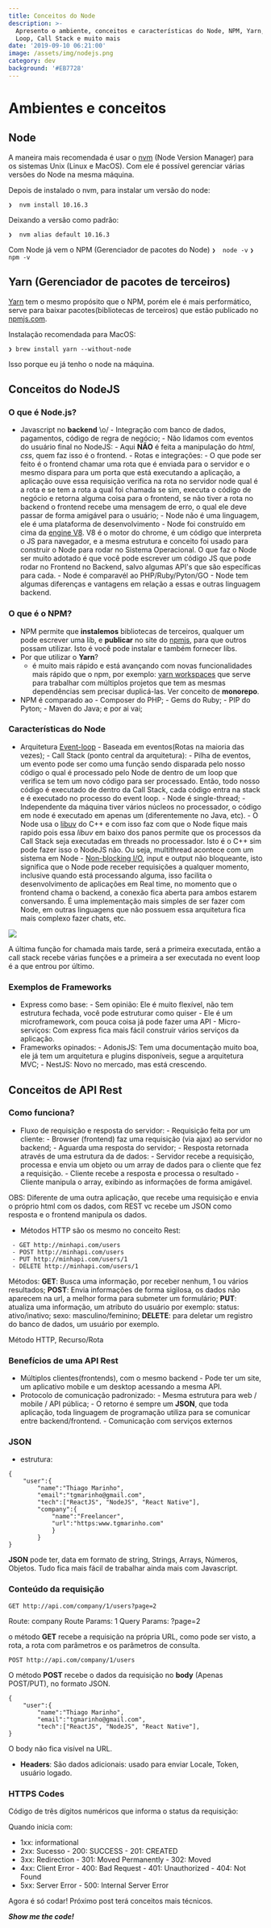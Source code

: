 ```yaml
---
title: Conceitos do Node
description: >-
  Apresento o ambiente, conceitos e características do Node, NPM, Yarn, Event
  Loop, Call Stack e muito mais
date: '2019-09-10 06:21:00'
image: /assets/img/nodejs.png
category: dev
background: '#EB7728'
---
```

# Ambientes e conceitos

## Node

A maneira mais recomendada é usar o [nvm](https://github.com/nvm-sh/nvm) (Node Version Manager) para os sistemas Unix (Linux e MacOS). Com ele é possível gerenciar várias versões do Node na mesma máquina.

Depois de instalado o nvm, para instalar um versão do node:

`❯  nvm install 10.16.3`

Deixando a versão como padrão:

`❯  nvm alias default 10.16.3`

Com Node já vem o NPM (Gerenciador de pacotes do Node)
`❯  node -v`
`❯  npm -v`

## Yarn (Gerenciador de pacotes de terceiros)

[Yarn](https://yarnpkg.com/lang/en/) tem o mesmo propósito que o NPM, porém ele é mais performático, serve para baixar pacotes(bibliotecas de terceiros) que estão publicado no [npmjs.com](https://www.npmjs.com).

Instalação recomendada para MacOS:

```
❯ brew install yarn --without-node
```

Isso porque eu já tenho o node na máquina.

## Conceitos do NodeJS

### O que é Node.js?

* Javascript no **backend** \o/
  		- Integração com banco de dados, pagamentos, código de regra de negócio;
  		- Não lidamos com eventos do usuário final no NodeJS:
  			- Aqui **NÃO** é feita a manipulação do _html_, _css_, quem faz isso é o frontend.
  		- Rotas e integrações: 
  			- O que pode ser feito é o frontend chamar uma rota que é enviada para o servidor e o mesmo dispara para um porta que está executando a aplicação, a aplicação ouve essa requisição verifica na rota no servidor node qual é a rota e se tem a rota a qual foi chamada se sim, executa o código de negócio e retorna alguma coisa para o frontend, se não tiver a rota no backend o frontend recebe uma mensagem de erro, o qual ele deve passar de forma amigável para o usuário;
  		- Node não é uma linguagem, ele é uma plataforma de desenvolvimento
  		- Node foi construído em cima da [engine V8](https://v8.dev/). V8 é o motor  do chrome, é um código que interpreta o JS para navegador, e a mesma estrutura e conceito foi usado para construir o Node para rodar no Sistema Operacional. O que faz o Node ser muito adotado é que você pode escrever um código JS que pode rodar no Frontend no Backend, salvo algumas API's que são específicas para cada.
  		- Node é comparavél ao PHP/Ruby/Pyton/GO
  			- Node tem algumas diferenças e vantagens em relação a essas e outras linguagem backend.

### O que é o NPM?

* NPM permite que **instalemos** bibliotecas de terceiros, qualquer um pode escrever uma lib, e **publicar** no site do [npmjs](https://www.npmjs.com/), para que outros possam utilizar. Isto é você pode instalar e também fornecer libs.
* Por que utilizar o **Yarn**?
  	- é muito mais rápido e está avançando com novas funcionalidades mais rápido que o npm, por exemplo: [yarn workspaces](https://yarnpkg.com/lang/en/docs/workspaces/) que serve para trabalhar com múltiplos projetos que tem as mesmas dependências sem precisar duplicá-las. Ver conceito de **monorepo**.
* NPM é comparado ao 
  		- Composer do PHP;
  		- Gems do Ruby;
  		- PIP do Pyton; 
  		- Maven do Java; e por ai vai;

### Características do Node

* Arquitetura [Event-loop](https://imasters.com.br/front-end/node-js-o-que-e-esse-event-loop-afinal)
  		- Baseada em eventos(Rotas na maioria das vezes);
  		- Call Stack (ponto central da arquitetura):
  			- Pilha de eventos, um evento pode ser como  uma função sendo disparada pelo nosso código o qual é processado pelo Node de dentro de um loop que verifica se tem um novo código para ser processado. Então, todo nosso código é executado de dentro da Call Stack, cada código entra na stack e é executado no processo do event loop.
  		- Node é single-thread;
  			- Independente da máquina tiver vários núcleos no processador, o código em node é executado em apenas um (diferentemente no Java, etc).
  			- O Node usa o [libuv](https://github.com/libuv/libuv) do C++ e com isso faz com que o Node fique mais rapido pois essa _libuv_ em baixo dos panos permite que os processos da Call Stack seja executadas em threads no processador. Isto é o C++ sim pode fazer isso o NodeJS não. Ou seja, multithread acontece com um sistema em Node
  			- [Non-blocking I/O](https://pt.stackoverflow.com/questions/185666/o-que-%C3%A9-non-blocking-i-o), input e output não bloqueante, isto significa que o Node pode receber requisições a qualquer momento, inclusive quando está processando alguma, isso facilita o desenvolvimento de aplicações em Real time, no momento que o frontend chama o backend, a conexão fica aberta para ambos estarem conversando. É uma implementação mais simples de ser fazer com Node, em outras linguagens que não possuem essa arquitetura fica mais complexo fazer chats, etc.

![](/assets/img/call_stack_node.png)

A última função for chamada mais tarde, será a primeira executada, então a call stack recebe várias funções e a primeira a ser executada no event loop é a que entrou por último.

### Exemplos de Frameworks

* Express como base:
  		 - Sem opinião: Ele é muito flexível, não tem estrutura fechada, você pode estruturar como quiser
  		 - Ele é um microframework, com pouca coisa já pode fazer uma API
  		 - Micro-serviços: Com express fica mais fácil construir vários serviços da aplicação.
* Frameworks opinados:
  			- AdonisJS: Tem uma documentação muito boa, ele já tem um arquitetura e plugins disponíveis, segue a arquitetura MVC;
  			- NestJS: Novo no mercado, mas está crescendo.

## Conceitos de API Rest

### Como funciona?

* Fluxo de requisição e resposta do servidor:
  		- Requisição feita por um cliente: 
  			- Browser (frontend)  faz uma requisição (via ajax) ao servidor no backend;
  			- Aguarda uma resposta do servidor;
  		- Resposta retornada através de uma estrutura da de dados:
  			- Servidor recebe a requisição, processa e envia um objeto ou um array de dados para o cliente que fez a requisição.
  		- Cliente recebe a resposta e processa o resultado
  			- Cliente manipula o array, exibindo as informações de forma amigável.

OBS: Diferente de uma outra aplicação, que recebe uma requisição e envia o próprio html com os dados, com REST vc recebe um JSON como resposta e o frontend manipula os dados.

* Métodos HTTP são os mesmo no conceito Rest:


```
 - GET http://minhapi.com/users
 - POST http://minhapi.com/users
 - PUT http://minhapi.com/users/1
 - DELETE http://minhapi.com/users/1
```

Métodos:
**GET**: Busca uma informação, por receber nenhum, 1 ou vários resultados;
**POST**: Envia informações de forma sigilosa, os dados não aparecem na url, a melhor forma para submeter um formulário;
**PUT**: atualiza uma informação, um atributo do usuário por exemplo: status: ativo/inativo; sexo: masculino/feminino;
**DELETE**: para deletar um registro do banco de dados, um usuário por exemplo.

Método HTTP, Recurso/Rota

### Benefícios de uma API Rest

* Múltiplos clientes(frontends), com o mesmo backend
  		- Pode ter um site, um aplicativo mobile e um desktop acessando a mesma API.
* Protocolo de comunicação padronizado:
  		- Mesma estrutura para web / mobile / API pública;
  			- O retorno é sempre um **JSON**, que toda aplicação, toda linguagem de programação utiliza para se comunicar entre backend/frontend.
  		- Comunicação com serviços externos

### JSON

* estrutura:


```
{  
	"user":{  
		"name":"Thiago Marinho",  
		"email":"tgmarinho@gmail.com",  
		"tech":["ReactJS", "NodeJS", "React Native"],  
		"company":{  
			"name":"Freelancer",  
			"url":"https:www.tgmarinho.com"  
			}
		}  
}
```

**JSON** pode ter, data em formato de string, Strings, Arrays, Números, Objetos. Tudo fica mais fácil de trabalhar ainda mais com Javascript.

### Conteúdo da requisição

`GET http://api.com/company/1/users?page=2`

Route: company
Route Params: 1
Query Params: ?page=2

o método **GET** recebe a requisição na própria URL, como pode ser visto, a rota, a rota com parâmetros e os parâmetros de consulta.

`POST http://api.com/company/1/users`

O método **POST** recebe o dados da requisição no **body** (Apenas POST/PUT), no formato JSON.

```
{  
	"user":{  
		"name":"Thiago Marinho",  
		"email":"tgmarinho@gmail.com",  
		"tech":["ReactJS", "NodeJS", "React Native"],  
}
```

O body não fica visível na URL. 

* **Headers**: São dados adicionais: usado para enviar Locale, Token, usuário logado.

### HTTPS Codes

Código de três dígitos numéricos que informa o status da requisição:

Quando inicia com:

* 1xx: informational
* 2xx: Sucesso
  		- 200: SUCCESS
  		- 201: CREATED
* 3xx: Redirection
  		- 301: Moved Permanently
  		- 302: Moved
* 4xx: Client Error
  		- 400: Bad Request
  		- 401: Unauthorized
  		- 404: Not Found
* 5xx: Server Error
  		- 500: Internal Server Error

Agora é só codar! Próximo post terá conceitos mais técnicos.

_**Show me the code!**_
